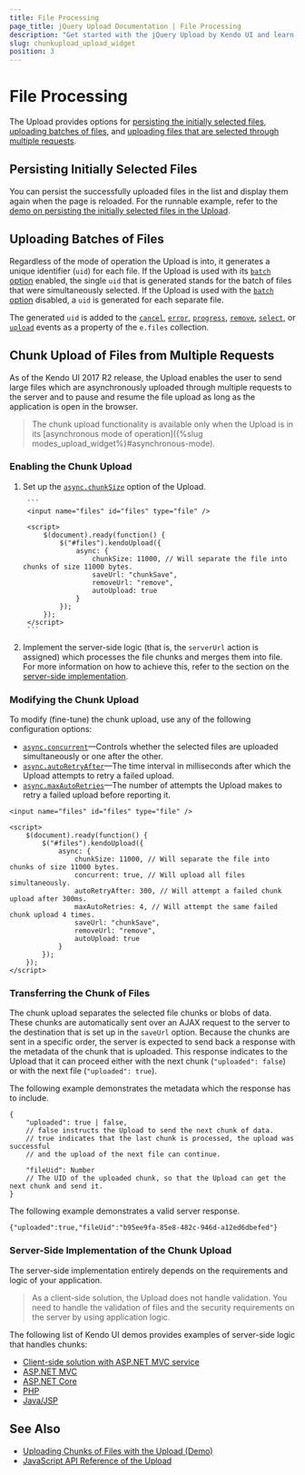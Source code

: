 ```yaml
---
title: File Processing
page_title: jQuery Upload Documentation | File Processing
description: "Get started with the jQuery Upload by Kendo UI and learn how to persist the initially selected files, upload batches of files, and do a chunk upload for files selected through multiple requests."
slug: chunkupload_upload_widget
position: 3
---
```


# File Processing

The Upload provides options for [persisting the initially selected files](#persisting-initially-selected-files), [uploading batches of files](#uploading-batches-of-files), and [uploading files that are selected through multiple requests](#chunk-upload-of-files-from-multiple-requests).

## Persisting Initially Selected Files

You can persist the successfully uploaded files in the list and display them again when the page is reloaded. For the runnable example, refer to the [demo on persisting the initially selected files in the Upload](https://demos.telerik.com/kendo-ui/upload/initialfiles).

## Uploading Batches of Files

Regardless of the mode of operation the Upload is into, it generates a unique identifier (`uid`) for each file. If the Upload is used with its [`batch` option](/api/javascript/ui/upload/configuration/async.batch) enabled, the single `uid` that is generated stands for the batch of files that were simultaneously selected. If the Upload is used with the [`batch` option](/api/javascript/ui/upload/configuration/async.batch) disabled, a `uid` is generated for each separate file.

The generated `uid` is added to the [`cancel`](/api/javascript/ui/upload/events/cancel), [`error`](/api/javascript/ui/upload/events/error), [`progress`](/api/javascript/ui/upload/events/progress), [`remove`](/api/javascript/ui/upload/events/remove), [`select`](/api/javascript/ui/upload/events/select), or [`upload`](/api/javascript/ui/upload/events/upload) events as a property of the `e.files` collection.

## Chunk Upload of Files from Multiple Requests

As of the Kendo UI 2017 R2 release, the Upload enables the user to send large files which are asynchronously uploaded through multiple requests to the server and to pause and resume the file upload as long as the application is open in the browser.

> The chunk upload functionality is available only when the Upload is in its [asynchronous mode of operation]({%slug modes_upload_widget%}#asynchronous-mode).

### Enabling the Chunk Upload

1. Set up the [`async.chunkSize`](/api/javascript/ui/upload/configuration/async.chunksize) option of the Upload.

        ```
        <input name="files" id="files" type="file" />

        <script>
            $(document).ready(function() {
                $("#files").kendoUpload({
                    async: {
                        chunkSize: 11000, // Will separate the file into chunks of size 11000 bytes.
                        saveUrl: "chunkSave",
                        removeUrl: "remove",
                        autoUpload: true
                    }
                });
            });
        </script>
        ```

1. Implement the server-side logic (that is, the `serverUrl` action is assigned) which processes the file chunks and merges them into file. For more information on how to achieve this, refer to the section on the [server-side implementation](#server-side-implementation).

### Modifying the Chunk Upload

To modify (fine-tune) the chunk upload, use any of the following configuration options:

* [`async.concurrent`](/api/javascript/ui/upload/configuration/async.concurrent)&mdash;Controls whether the selected files are uploaded simultaneously or one after the other.
* [`async.autoRetryAfter`](/api/javascript/ui/upload/configuration/async.autoretryafter)&mdash;The time interval in milliseconds after which the Upload attempts to retry a failed upload.
* [`async.maxAutoRetries`](/api/javascript/ui/upload/configuration/async.maxautoretries)&mdash;The number of attempts the Upload makes to retry a failed upload before reporting it.

```
<input name="files" id="files" type="file" />

<script>
    $(document).ready(function() {
        $("#files").kendoUpload({
            async: {
                chunkSize: 11000, // Will separate the file into chunks of size 11000 bytes.
                concurrent: true, // Will upload all files simultaneously.
                autoRetryAfter: 300, // Will attempt a failed chunk upload after 300ms.
                maxAutoRetries: 4, // Will attempt the same failed chunk upload 4 times.
                saveUrl: "chunkSave",
                removeUrl: "remove",
                autoUpload: true
            }
        });
    });
</script>
```

### Transferring the Chunk of Files

The chunk upload separates the selected file chunks or blobs of data. These chunks are automatically sent over an AJAX request to the server to the destination that is set up in the `saveUrl` option. Because the chunks are sent in a specific order, the server is expected to send back a response with the metadata of the chunk that is uploaded. This response indicates to the Upload that it can proceed either with the next chunk (`"uploaded": false`) or with the next file (`"uploaded": true`).

The following example demonstrates the metadata which the response has to include.

    {
        "uploaded": true | false,
        // false instructs the Upload to send the next chunk of data.
        // true indicates that the last chunk is processed, the upload was successful
        // and the upload of the next file can continue.

        "fileUid": Number
        // The UID of the uploaded chunk, so that the Upload can get the next chunk and send it.
    }

The following example demonstrates a valid server response.

    {"uploaded":true,"fileUid":"b95ee9fa-85e8-482c-946d-a12ed6dbefed"}

### Server-Side Implementation of the Chunk Upload

The server-side implementation entirely depends on the requirements and logic of your application.

> As a client-side solution, the Upload does not handle validation. You need to handle the validation of files and the security requirements on the server by using application logic.

The following list of Kendo UI demos provides examples of server-side logic that handles chunks:

* [Client-side solution with ASP.NET MVC service](https://demos.telerik.com/kendo-ui/upload/chunkupload)
* [ASP.NET MVC](https://demos.telerik.com/aspnet-mvc/upload/chunkupload)
* [ASP.NET Core](https://demos.telerik.com/aspnet-core/upload/chunkupload)
* [PHP](https://demos.telerik.com/php-ui/upload/chunkupload)
* [Java/JSP](https://demos.telerik.com/jsp-ui/upload/chunkupload)

## See Also

* [Uploading Chunks of Files with the Upload (Demo)](https://demos.telerik.com/kendo-ui/upload/chunkupload)
* [JavaScript API Reference of the Upload](/api/javascript/ui/upload)
